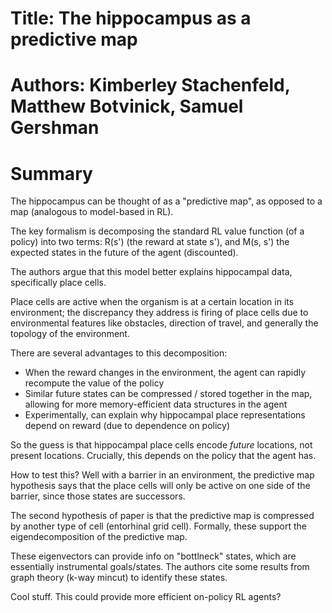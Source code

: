 # Title: The hippocampus as a predictive map #
# Authors: Kimberley Stachenfeld, Matthew Botvinick, Samuel Gershman #

# Summary

The hippocampus can be thought of as a "predictive map", as opposed to
a map (analogous to model-based in RL).

The key formalism is decomposing the standard RL value function (of a policy)
into two terms: R(s') (the reward at state s'), and M(s, s') the expected
states in the future of the agent (discounted).

The authors argue that this model better explains hippocampal data,
specifically place cells.

Place cells are active when the organism is at a certain location in its
environment; the discrepancy they address is firing of place cells due 
to environmental features like obstacles, direction of travel, and generally
the topology of the environment.

There are several advantages to this decomposition:
- When the reward changes in the environment, the agent can rapidly
recompute the value of the policy
- Similar future states can be compressed / stored together in the map,
allowing for more memory-efficient data structures in the agent
- Experimentally, can explain why hippocampal place representations depend
on reward (due to dependence on policy)

So the guess is that hippocampal place cells encode *future* locations,
not present locations. Crucially, this depends on the policy that the 
agent has.

How to test this? Well with a barrier in an environment, the predictive
map hypothesis says that the place cells will only be active on one side
of the barrier, since those states are successors.

The second hypothesis of paper is that the predictive map is compressed
by another type of cell (entorhinal grid cell). Formally, these support
the eigendecomposition of the predictive map.

These eigenvectors can provide info on "bottlneck" states, which are
essentially instrumental goals/states. The authors cite some results from 
graph theory (k-way mincut) to identify these states.

Cool stuff. This could provide more efficient on-policy RL agents?

